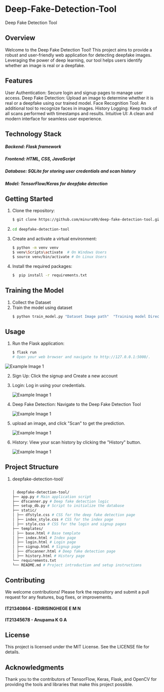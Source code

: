 # Deep-Fake-Detection-Tool
Deep Fake Detection Tool
## Overview
Welcome to the Deep Fake Detection Tool! This project aims to provide a robust and user-friendly web application for detecting deepfake images. Leveraging the power of deep learning, our tool helps users identify whether an image is real or a deepfake.

## Features
User Authentication: Secure login and signup pages to manage user access.
Deep Fake Detection: Upload an image to determine whether it is real or a deepfake using our trained model.
Face Recognition Tool: An additional tool to recognize faces in images.
History Logging: Keep track of all scans performed with timestamps and results.
Intuitive UI: A clean and modern interface for seamless user experience.
## Technology Stack
##### Backend: Flask framework
##### Frontend: HTML, CSS, JavaScript
##### Database: SQLite for storing user credentials and scan history
##### Model: TensorFlow/Keras for deepfake detection
## Getting Started
1. Clone the repository:
   ```bash
   $ git clone https://github.com/minura99/deep-fake-detection-tool.git
2. ```bash
   cd deepfake-detection-tool
3. Create and activate a virtual environment:
   ```bash
   $ python -m venv venv
   $ venv\Scripts\activate  # On Windows Users
   $ source venv/bin/activate # On Linux Users
4. Install the required packages:
   ```bash
   $  pip install -r requirements.txt
## Training the Model
1. Collect the Dataset
2. Train the model using dataset
    ```bash
   $ python train_model.py "Dataset Image path"  "Training model Directory"
## Usage
1. Run the Flask application:
    ```bash
    $ flask run
    # Open your web browser and navigate to http://127.0.0.1:5000/.
  ![Example Image 1](Images/logscreen.png) </br>

2. Sign Up: Click the signup and Create a new account</br>

3. Login: Log in using your credentials.
   
   ![Example Image 1](Images/Home.png) </br>

5. Deep Fake Detection: Navigate to the Deep Fake Detection Tool

   ![Example Image 1](Images/deepfakesec.png) </br>

6. upload an image, and click "Scan" to get the prediction.

   ![Example Image 1](Images/result.png) </br>
   
7. History: View your scan history by clicking the "History" button.
   
   ![Example Image 1](Images/history.png) </br>
   
## Project Structure
1. deepfake-detection-tool/
   ```bash
   
   │ deepfake-detection-tool/
   ├── app.py # Main application script
   ├── dfscanner.py # Deep fake detection logic
   ├── setup_db.py # Script to initialize the database
   ├── static/
   │ ├── dfstyle.css # CSS for the deep fake detection page
   │ ├── index_style.css # CSS for the index page
   │ ├── style.css # CSS for the login and signup pages
   ├── templates/
   │ ├── base.html # Base template
   │ ├── index.html # Index page
   │ ├── login.html # Login page
   │ ├── signup.html # Signup page
   │ ├── dfscanner.html # Deep fake detection page
   │ ├── history.html # History page
   └── requirements.txt
   └── README.md # Project introduction and setup instructions

## Contributing
We welcome contributions! Please fork the repository and submit a pull request for any features, bug fixes, or improvements.</br>
#### IT21340864 - EDIRISINGHEGE E M N </br>
#### IT21345678 - Anupama K G A

## License
This project is licensed under the MIT License. See the LICENSE file for details.

## Acknowledgments
Thank you to the contributors of TensorFlow, Keras, Flask, and OpenCV for providing the tools and libraries that make this project possible.

